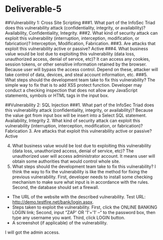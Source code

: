 # Deliverable-5
##Vulnerability 1: Cross Site Scripting
###1.	What part of the InfoSec Triad does this vulnerability attack (confidentiality, integrity, or availability)?
  Availability, Confidentiality, Integrity.
###2.	What kind of security attack can exploit this vulnerability (interruption, interception, modification, or fabrication)?
  Interception, Modification, Fabrication.
###3.	Are attacks that exploit this vulnerability active or passive?
  Active 
###4.	What business value would be lost due to exploiting this vulnerability (data loss, unauthorized access, denial of service, etc)?
  It can access any cookies, session tokens, or other sensitive information retained by the browser. Because user will bypass the access control. Depend on these, attacker will take control of data, devices, and steal account information, etc.
###5.	What steps should the development team take to fix this vulnerability?
  The simple way to fix that is to add XSS protect function. Developer may conduct a checking inspection that does not allow any JavaScript statements, symbols or HTML tags in the input box.

##Vulnerability 2: SQL Injection
###1.	What part of the InfoSec Triad does this vulnerability attack (confidentiality, integrity, or availability)?
  Because the value got from input box will be insert into a Select SQL statement.
Availability, Integrity
2.	What kind of security attack can exploit this vulnerability (interruption, interception, modification, or fabrication)?
  Fabrication
3.	Are attacks that exploit this vulnerability active or passive?
  Active

4.	What business value would be lost due to exploiting this vulnerability (data loss, unauthorized access, denial of service, etc)?
  The unauthorized user will access administrator account. It means user will obtain some authorities that would control whole site.
5.	What steps should the development team take to fix this vulnerability?
  I think the way to fix the vulnerability is like the method for fixing the previous vulnerability. First, developer needs to install some checking mechanism to make sure what input is in accordance with the rules. Second, the database should set a firewall.
* The URL of the website with the described vulnerability.
Test URL: http://demo.testfire.net/bank/login.aspx.
* Steps taken to exploit the vulnerability.
First, click the ONLINE BANKING LOGIN link;
Second, input “ZAP' OR '1'='1' –“ to the password box, then type any username you want.
Third, click LOGIN button.
* A screenshot (if applicable) of the vulnerability.

I will got the admin access.





